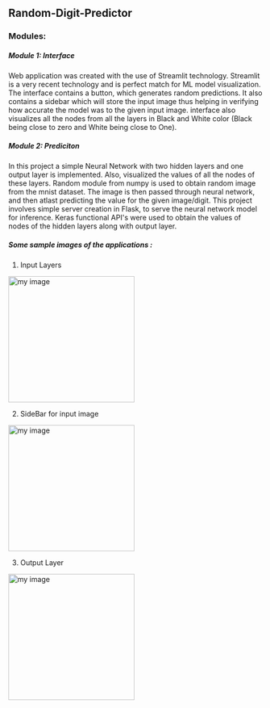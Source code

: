 ## Random-Digit-Predictor



### Modules:

##### Module 1: Interface

Web application was created with the use of Streamlit technology. Streamlit is a very recent technology and is perfect match for ML model visualization. The interface contains a button, which generates random predictions. It also contains a sidebar which will store the input image thus helping in verifying how accurate the model was to the given input image. interface also visualizes all the nodes from all the layers in Black and White color (Black being close to zero and White being close to One).  
 
##### Module 2: Prediciton
 
 In this project a simple Neural Network with two hidden layers and one output layer is implemented. Also, visualized the values of all the nodes of these layers. Random module from numpy is used to obtain random image from the mnist dataset. The image is then passed through neural network, and then atlast predicting the value for the given image/digit. This project involves simple server creation in Flask, to serve the neural network model for inference. Keras functional API's were used to obtain the values of nodes of the hidden layers along with output layer. 
 
 ##### Some sample images of the applications :
 1. Input Layers
 <img src="images/input_layers.jpg" height="250" alt="my image">
 
 2. SideBar for input image
 <img src="images/side_bar.jpg" height="250" alt="my image">

3. Output Layer
<img src="images/output_layer.jpg" height="250" alt="my image">
